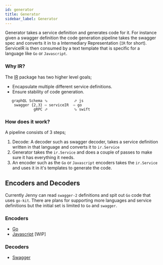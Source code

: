 ```yaml
---
id: generator
title: Generator
sidebar_label: Generator
---
```


Generator takes a service definition and generates code for it. For instance
given a swagger definition the code generation pipeline takes the swagger spec
and converts it in to a Intermediary Representation (`IR` for short). ServiceIR
is then consumed by a text template that is specific for a language like `Go` or
`Javascript`.

### Why IR?

The [IR](https://godoc.org/github.com/jennyservices/jenny/generator/internal/ir/)
package has two higher level goals;

* Encapsulate multiple different service definitions.
* Ensure stability of code generation.

```
   graphQL Schema ⬂            ⬀ js
    swagger {2,3} ⇨ serviceIR  ⇨ go
             gRPC ⬀            ⬂ swift
```

### How does it work?

A pipeline consists of 3 steps;

1. Decode: A decoder such as swagger decoder, takes a service definition written
   in that language and converts it to `ir.Service`
2. Generator takes the `ir.Service` and does a couple of passes to make sure it
   has everything it needs.
3. An encoder such as the `Go` or `Javascript` encoders takes the `ir.Service`
   and uses it in it's templates to generate the code.

## Encoders and Decoders

Currently Jenny can read `swagger-2` definitions and spit out `Go` code that
uses `go-kit`. There are plans for supporting more languages and service
definitions but the initial set is limited to `Go` and `swagger`.

### Encoders

* [Go](https://github.com/jennyservices/jenny/tree/master/generator/golang)
* [Javascript](https://github.com/jennyservices/jenny/tree/master/generator/js) [WIP]

### Decoders

* [Swagger](https://github.com/jennyservices/jenny/tree/master/generator/swagger)
